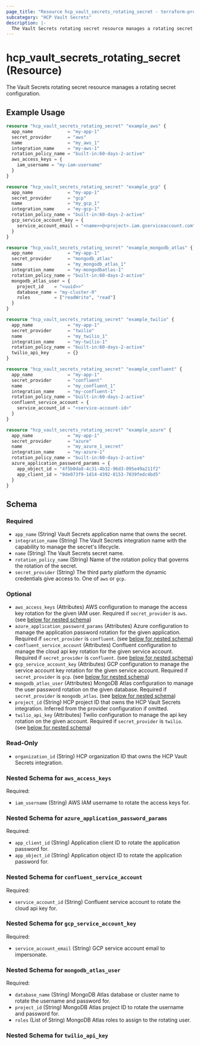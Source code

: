 ```yaml
---
page_title: "Resource hcp_vault_secrets_rotating_secret - terraform-provider-hcp"
subcategory: "HCP Vault Secrets"
description: |-
  The Vault Secrets rotating secret resource manages a rotating secret configuration.
---
```


# hcp_vault_secrets_rotating_secret (Resource)

The Vault Secrets rotating secret resource manages a rotating secret configuration.

## Example Usage

```terraform
resource "hcp_vault_secrets_rotating_secret" "example_aws" {
  app_name             = "my-app-1"
  secret_provider      = "aws"
  name                 = "my_aws_1"
  integration_name     = "my-aws-1"
  rotation_policy_name = "built-in:60-days-2-active"
  aws_access_keys = {
    iam_username = "my-iam-username"
  }
}

resource "hcp_vault_secrets_rotating_secret" "example_gcp" {
  app_name             = "my-app-1"
  secret_provider      = "gcp"
  name                 = "my_gcp_1"
  integration_name     = "my-gcp-1"
  rotation_policy_name = "built-in:60-days-2-active"
  gcp_service_account_key = {
    service_account_email = "<name>>@<project>.iam.gserviceaccount.com"
  }
}

resource "hcp_vault_secrets_rotating_secret" "example_mongodb_atlas" {
  app_name             = "my-app-1"
  secret_provider      = "mongodb_atlas"
  name                 = "my_mongodb_atlas_1"
  integration_name     = "my-mongodbatlas-1"
  rotation_policy_name = "built-in:60-days-2-active"
  mongodb_atlas_user = {
    project_id    = "<uuid>>"
    database_name = "my-cluster-0"
    roles         = ["readWrite", "read"]
  }
}

resource "hcp_vault_secrets_rotating_secret" "example_twilio" {
  app_name             = "my-app-1"
  secret_provider      = "twilio"
  name                 = "my_twilio_1"
  integration_name     = "my-twilio-1"
  rotation_policy_name = "built-in:60-days-2-active"
  twilio_api_key       = {}
}

resource "hcp_vault_secrets_rotating_secret" "example_confluent" {
  app_name             = "my-app-1"
  secret_provider      = "confluent"
  name                 = "my_confluent_1"
  integration_name     = "my-confluent-1"
  rotation_policy_name = "built-in:60-days-2-active"
  confluent_service_account = {
    service_account_id = "<service-account-id>"
  }
}

resource "hcp_vault_secrets_rotating_secret" "example_azure" {
  app_name             = "my-app-1"
  secret_provider      = "azure"
  name                 = "my_azure_1_secret"
  integration_name     = "my-azure-1"
  rotation_policy_name = "built-in:60-days-2-active"
  azure_application_password_params = {
    app_object_id = "4f5b0da8-4c31-4b32-96d3-095e49a211f2"
    app_client_id = "9de073f9-1d14-4392-8153-7039fedc4bd5"
  }
}
```

<!-- schema generated by tfplugindocs -->
## Schema

### Required

- `app_name` (String) Vault Secrets application name that owns the secret.
- `integration_name` (String) The Vault Secrets integration name with the capability to manage the secret's lifecycle.
- `name` (String) The Vault Secrets secret name.
- `rotation_policy_name` (String) Name of the rotation policy that governs the rotation of the secret.
- `secret_provider` (String) The third party platform the dynamic credentials give access to. One of `aws` or `gcp`.

### Optional

- `aws_access_keys` (Attributes) AWS configuration to manage the access key rotation for the given IAM user. Required if `secret_provider` is `aws`. (see [below for nested schema](#nestedatt--aws_access_keys))
- `azure_application_password_params` (Attributes) Azure configuration to manage the application password rotation for the given application. Required if `secret_provider` is `confluent`. (see [below for nested schema](#nestedatt--azure_application_password_params))
- `confluent_service_account` (Attributes) Confluent configuration to manage the cloud api key rotation for the given service account. Required if `secret_provider` is `confluent`. (see [below for nested schema](#nestedatt--confluent_service_account))
- `gcp_service_account_key` (Attributes) GCP configuration to manage the service account key rotation for the given service account. Required if `secret_provider` is `gcp`. (see [below for nested schema](#nestedatt--gcp_service_account_key))
- `mongodb_atlas_user` (Attributes) MongoDB Atlas configuration to manage the user password rotation on the given database. Required if `secret_provider` is `mongodb_atlas`. (see [below for nested schema](#nestedatt--mongodb_atlas_user))
- `project_id` (String) HCP project ID that owns the HCP Vault Secrets integration. Inferred from the provider configuration if omitted.
- `twilio_api_key` (Attributes) Twilio configuration to manage the api key rotation on the given account. Required if `secret_provider` is `twilio`. (see [below for nested schema](#nestedatt--twilio_api_key))

### Read-Only

- `organization_id` (String) HCP organization ID that owns the HCP Vault Secrets integration.

<a id="nestedatt--aws_access_keys"></a>
### Nested Schema for `aws_access_keys`

Required:

- `iam_username` (String) AWS IAM username to rotate the access keys for.


<a id="nestedatt--azure_application_password_params"></a>
### Nested Schema for `azure_application_password_params`

Required:

- `app_client_id` (String) Application client ID to rotate the application password for.
- `app_object_id` (String) Application object ID to rotate the application password for.


<a id="nestedatt--confluent_service_account"></a>
### Nested Schema for `confluent_service_account`

Required:

- `service_account_id` (String) Confluent service account to rotate the cloud api key for.


<a id="nestedatt--gcp_service_account_key"></a>
### Nested Schema for `gcp_service_account_key`

Required:

- `service_account_email` (String) GCP service account email to impersonate.


<a id="nestedatt--mongodb_atlas_user"></a>
### Nested Schema for `mongodb_atlas_user`

Required:

- `database_name` (String) MongoDB Atlas database or cluster name to rotate the username and password for.
- `project_id` (String) MongoDB Atlas project ID to rotate the username and password for.
- `roles` (List of String) MongoDB Atlas roles to assign to the rotating user.


<a id="nestedatt--twilio_api_key"></a>
### Nested Schema for `twilio_api_key`
